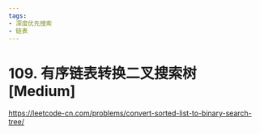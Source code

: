 ```yaml
---
tags:
- 深度优先搜索
- 链表
---
```


# 109. 有序链表转换二叉搜索树 [Medium]

<https://leetcode-cn.com/problems/convert-sorted-list-to-binary-search-tree/>

